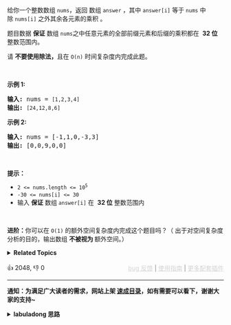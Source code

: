 <p>给你一个整数数组&nbsp;<code>nums</code>，返回 数组&nbsp;<code>answer</code>&nbsp;，其中&nbsp;<code>answer[i]</code>&nbsp;等于&nbsp;<code>nums</code>&nbsp;中除&nbsp;<code>nums[i]</code>&nbsp;之外其余各元素的乘积&nbsp;。</p>

<p>题目数据 <strong>保证</strong> 数组&nbsp;<code>nums</code>之中任意元素的全部前缀元素和后缀的乘积都在&nbsp; <strong>32 位</strong> 整数范围内。</p>

<p>请&nbsp;<strong>不要使用除法，</strong>且在&nbsp;<code>O(n)</code> 时间复杂度内完成此题。</p>

<p>&nbsp;</p>

<p><strong>示例 1:</strong></p>

<pre>
<strong>输入:</strong> nums = <span><code>[1,2,3,4]</code></span>
<strong>输出:</strong> <span><code>[24,12,8,6]</code></span>
</pre>

<p><strong>示例 2:</strong></p>

<pre>
<strong>输入:</strong> nums = [-1,1,0,-3,3]
<strong>输出:</strong> [0,0,9,0,0]
</pre>

<p>&nbsp;</p>

<p><strong>提示：</strong></p>

<ul> 
 <li><code>2 &lt;= nums.length &lt;= 10<sup>5</sup></code></li> 
 <li><code>-30 &lt;= nums[i] &lt;= 30</code></li> 
 <li>输入&nbsp;<strong>保证</strong> 数组&nbsp;<code>answer[i]</code>&nbsp;在&nbsp; <strong>32 位</strong> 整数范围内</li> 
</ul>

<p>&nbsp;</p>

<p><strong>进阶：</strong>你可以在 <code>O(1)</code>&nbsp;的额外空间复杂度内完成这个题目吗？（ 出于对空间复杂度分析的目的，输出数组&nbsp;<strong>不被视为&nbsp;</strong>额外空间。）</p>

<details><summary><strong>Related Topics</strong></summary>数组 | 前缀和</details><br>

<div>👍 2048, 👎 0<span style='float: right;'><span style='color: gray;'><a href='https://github.com/labuladong/fucking-algorithm/issues' target='_blank' style='color: lightgray;text-decoration: underline;'>bug 反馈</a> | <a href='https://labuladong.online/algo/fname.html?fname=jb插件简介' target='_blank' style='color: lightgray;text-decoration: underline;'>使用指南</a> | <a href='https://labuladong.online/algo/' target='_blank' style='color: lightgray;text-decoration: underline;'>更多配套插件</a></span></span></div>

<div id="labuladong"><hr>

**通知：为满足广大读者的需求，网站上架 [速成目录](https://labuladong.online/algo/intro/quick-learning-plan/)，如有需要可以看下，谢谢大家的支持~**

<details><summary><strong>labuladong 思路</strong></summary>


<div id="labuladong_solution_zh">

## 基本思路

这道题和 [前缀和数组技巧](https://labuladong.online/algo/data-structure/prefix-sum/) 有些类似，前缀和数组中两个元素之差是子数组元素之和，那么如果构造「前缀积」数组，两个元素相除就是子数组元素之和。

所以我们构造一个 `prefix` 数组记录「前缀积」，再用一个 `suffix` 记录「后缀积」，根据前缀和后缀积就能计算除了当前元素之外其他元素的积。

**详细题解**：
  - [【练习】前缀和技巧经典习题](https://labuladong.online/algo/problem-set/perfix-sum/)

</div>





<div id="solution">

## 解法代码



<div class="tab-panel"><div class="tab-nav">
<button data-tab-item="cpp" class="tab-nav-button btn " data-tab-group="default" onclick="switchTab(this)">cpp🤖</button>

<button data-tab-item="python" class="tab-nav-button btn " data-tab-group="default" onclick="switchTab(this)">python🤖</button>

<button data-tab-item="java" class="tab-nav-button btn active" data-tab-group="default" onclick="switchTab(this)">java🟢</button>

<button data-tab-item="go" class="tab-nav-button btn " data-tab-group="default" onclick="switchTab(this)">go🤖</button>

<button data-tab-item="javascript" class="tab-nav-button btn " data-tab-group="default" onclick="switchTab(this)">javascript🤖</button>
</div><div class="tab-content">
<div data-tab-item="cpp" class="tab-item " data-tab-group="default"><div class="highlight">

```cpp
// 注意：cpp 代码由 chatGPT🤖 根据我的 java 代码翻译。
// 本代码的正确性已通过力扣验证，如有疑问，可以对照 java 代码查看。

class Solution {
public:
    vector<int> productExceptSelf(vector<int>& nums) {
        int n = nums.size();
        // 从左到右的前缀积，prefix[i] 是 nums[0..i] 的元素积
        vector<int> prefix(n);
        prefix[0] = nums[0];
        for (int i = 1; i < n; i++) {
            prefix[i] = prefix[i - 1] * nums[i];
        }
        // 从右到左的前缀积，suffix[i] 是 nums[i..n-1] 的元素积
        vector<int> suffix(n);
        suffix[n - 1] = nums[n - 1];
        for (int i = n - 2; i >= 0; i--) {
            suffix[i] = suffix[i + 1] * nums[i];
        }
        // 结果数组
        vector<int> res(n);
        res[0] = suffix[1];
        res[n - 1] = prefix[n - 2];
        for (int i = 1; i < n - 1; i++) {
            // 除了 nums[i] 自己的元素积就是 nums[i] 左侧和右侧所有元素之积
            res[i] = prefix[i - 1] * suffix[i + 1];
        }
        return res;
    }
};
```

</div></div>

<div data-tab-item="python" class="tab-item " data-tab-group="default"><div class="highlight">

```python
# 注意：python 代码由 chatGPT🤖 根据我的 java 代码翻译。
# 本代码的正确性已通过力扣验证，如有疑问，可以对照 java 代码查看。

class Solution:
    def productExceptSelf(self, nums: List[int]) -> List[int]:
        n = len(nums)
        # 从左到右的前缀积，prefix[i] 是 nums[0..i] 的元素积
        prefix = [0] * n
        prefix[0] = nums[0]
        for i in range(1, n):
            prefix[i] = prefix[i - 1] * nums[i]
        
        # 从右到左的前缀积，suffix[i] 是 nums[i..n-1] 的元素积
        suffix = [0] * n
        suffix[n - 1] = nums[n - 1]
        for i in range(n - 2, -1, -1):
            suffix[i] = suffix[i + 1] * nums[i]
        
        # 结果数组
        res = [0] * n
        res[0] = suffix[1]
        res[n - 1] = prefix[n - 2]
        for i in range(1, n - 1):
            # 除了 nums[i] 自己的元素积就是 nums[i] 左侧和右侧所有元素之积
            res[i] = prefix[i - 1] * suffix[i + 1]
        
        return res
```

</div></div>

<div data-tab-item="java" class="tab-item active" data-tab-group="default"><div class="highlight">

```java
class Solution {
    public int[] productExceptSelf(int[] nums) {
        int n = nums.length;
        // 从左到右的前缀积，prefix[i] 是 nums[0..i] 的元素积
        int[] prefix = new int[n];
        prefix[0] = nums[0];
        for (int i = 1; i < nums.length; i++) {
            prefix[i] = prefix[i - 1] * nums[i];
        }
        // 从右到左的前缀积，suffix[i] 是 nums[i..n-1] 的元素积
        int[] suffix = new int[n];
        suffix[n - 1] = nums[n - 1];
        for (int i = n - 2; i >= 0; i--) {
            suffix[i] = suffix[i + 1] * nums[i];
        }
        // 结果数组
        int[] res = new int[n];
        res[0] = suffix[1];
        res[n - 1] = prefix[n - 2];
        for (int i = 1; i < n - 1; i++) {
            // 除了 nums[i] 自己的元素积就是 nums[i] 左侧和右侧所有元素之积
            res[i] = prefix[i - 1] * suffix[i + 1];
        }
        return res;
    }
}
```

</div></div>

<div data-tab-item="go" class="tab-item " data-tab-group="default"><div class="highlight">

```go
// 注意：go 代码由 chatGPT🤖 根据我的 java 代码翻译。
// 本代码的正确性已通过力扣验证，如有疑问，可以对照 java 代码查看。

func productExceptSelf(nums []int) []int {
    n := len(nums)
    // 从左到右的前缀积，prefix[i] 是 nums[0..i] 的元素积
    prefix := make([]int, n)
    prefix[0] = nums[0]
    for i := 1; i < n; i++ {
        prefix[i] = prefix[i-1] * nums[i]
    }
    // 从右到左的前缀积，suffix[i] 是 nums[i..n-1] 的元素积
    suffix := make([]int, n)
    suffix[n-1] = nums[n-1]
    for i := n - 2; i >= 0; i-- {
        suffix[i] = suffix[i+1] * nums[i]
    }
    // 结果数组
    res := make([]int, n)
    res[0] = suffix[1]
    res[n-1] = prefix[n-2]
    for i := 1; i < n-1; i++ {
        // 除了 nums[i] 自己的元素积就是 nums[i] 左侧和右侧所有元素之积
        res[i] = prefix[i-1] * suffix[i+1]
    }
    return res
}
```

</div></div>

<div data-tab-item="javascript" class="tab-item " data-tab-group="default"><div class="highlight">

```javascript
// 注意：javascript 代码由 chatGPT🤖 根据我的 java 代码翻译。
// 本代码的正确性已通过力扣验证，如有疑问，可以对照 java 代码查看。

var productExceptSelf = function(nums) {
    let n = nums.length;
    // 从左到右的前缀积，prefix[i] 是 nums[0..i] 的元素积
    let prefix = new Array(n);
    prefix[0] = nums[0];
    for (let i = 1; i < nums.length; i++) {
        prefix[i] = prefix[i - 1] * nums[i];
    }
    // 从右到左的前缀积，suffix[i] 是 nums[i..n-1] 的元素积
    let suffix = new Array(n);
    suffix[n - 1] = nums[n - 1];
    for (let i = n - 2; i >= 0; i--) {
        suffix[i] = suffix[i + 1] * nums[i];
    }
    // 结果数组
    let res = new Array(n);
    res[0] = suffix[1];
    res[n - 1] = prefix[n - 2];
    for (let i = 1; i < n - 1; i++) {
        // 除了 nums[i] 自己的元素积就是 nums[i] 左侧和右侧所有元素之积
        res[i] = prefix[i - 1] * suffix[i + 1];
    }
    return res;
};
```

</div></div>
</div></div>

<hr /><details open hint-container details><summary style="font-size: medium"><strong>👾👾 算法可视化 👾👾</strong></summary><div id="data_product-of-array-except-self"  category="leetcode" ></div><div class="resizable aspect-ratio-container" style="height: 100%;">
<div id="iframe_product-of-array-except-self"></div></div>
</details><hr /><br />

</div>
</details>
</div>

